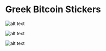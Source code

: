 # Greek Bitcoin Stickers

![alt text](https://github.com/Greekcc/bitcoin_stickers/blob/main/bitcoin_sticker_trapeza.jpg?raw=true)

![alt text](https://github.com/Greekcc/bitcoin_stickers/blob/main/bitcoin_sticker_exodosKindinou.jpg?raw=true)

![alt text](https://github.com/Greekcc/bitcoin_stickers/blob/main/bitcoin_sticker_sxedio.jpg?raw=true)
